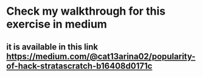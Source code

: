 # Check my walkthrough for this exercise in medium

## it is available in this link https://medium.com/@cat13arina02/popularity-of-hack-stratascratch-b16408d0171c